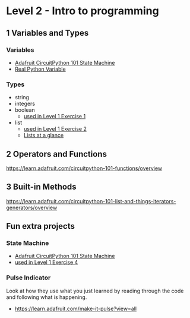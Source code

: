 # Level 2 - Intro to programming

## 1 Variables and Types

### Variables

- [Adafruit CircuitPython 101 State Machine](https://learn.adafruit.com/basic-datastructures-in-circuitpython/overview)
- [Real Python Variable](https://realpython.com/python-variables/)

### Types

- string
- integers
- boolean
  - [used in Level 1 Exercise 1](https://github.com/mimiflynn/makerspace/blob/master/Level%201%20-%20Intro%20to%20CPX/1-blink/main.py)
- list
  - [used in Level 1 Exercise 2](https://github.com/mimiflynn/makerspace/blob/master/Level%201%20-%20Intro%20to%20CPX/2-lights/main.py)
  - [Lists at a glance](https://en.wikibooks.org/wiki/Python_Programming/Lists)

## 2 Operators and Functions

https://learn.adafruit.com/circuitpython-101-functions/overview

## 3 Built-in Methods

https://learn.adafruit.com/circuitpython-101-list-and-things-iterators-generators/overview

## Fun extra projects

### State Machine

- [Adafruit CircuitPython 101 State Machine](https://learn.adafruit.com/circuitpython-101-state-machines/overview)
- [used in Level 1 Exercise 4](https://github.com/mimiflynn/makerspace/blob/master/Level%201%20-%20Intro%20to%20CPX/4-touch/main.py)

### Pulse Indicator

Look at how they use what you just learned by reading through the code and following what is happening.

- https://learn.adafruit.com/make-it-pulse?view=all
